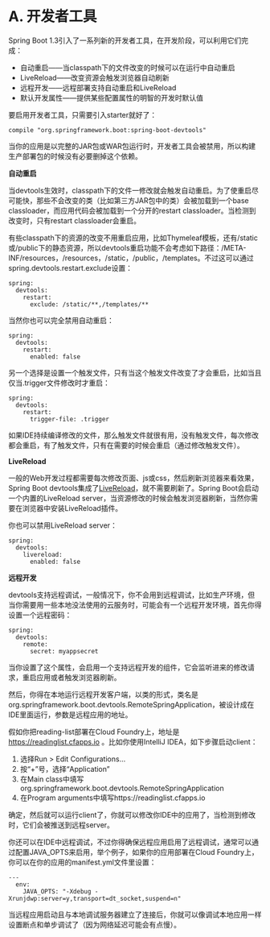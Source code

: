 # A. 开发者工具

Spring Boot 1.3引入了一系列新的开发者工具，在开发阶段，可以利用它们完成：

* 自动重启——当classpath下的文件改变的时候可以在运行中自动重启
* LiveReload——改变资源会触发浏览器自动刷新
* 远程开发——远程部署支持自动重启和LiveReload
* 默认开发属性——提供某些配置属性的明智的开发时默认值

要启用开发者工具，只需要引入starter就好了：

```
compile "org.springframework.boot:spring-boot-devtools"
```

当你的应用是以完整的JAR包或WAR包运行时，开发者工具会被禁用，所以构建生产部署包的时候没有必要删掉这个依赖。

**自动重启**

当devtools生效时，classpath下的文件一修改就会触发自动重启。为了使重启尽可能快，那些不会改变的类（比如第三方JAR包中的类）会被加载到一个base classloader，而应用代码会被加载到一个分开的restart classloader。当检测到改变时，只有restart classloader会重启。

有些classpath下的资源的改变不用重启应用，比如Thymeleaf模板，还有/static或/public下的静态资源，所以devtools重启功能不会考虑如下路径：/META-INF/resources，/resources，/static，/public，/templates。不过这可以通过spring.devtools.restart.exclude设置：

```
spring:
  devtools:
    restart:
      exclude: /static/**,/templates/**
```

当然你也可以完全禁用自动重启：

```
spring:
  devtools:
    restart:
      enabled: false
```

另一个选择是设置一个触发文件，只有当这个触发文件改变了才会重启，比如当且仅当.trigger文件修改时才重启：

```
spring:
  devtools:
    restart:
      trigger-file: .trigger
```

如果IDE持续编译修改的文件，那么触发文件就很有用，没有触发文件，每次修改都会重启，有了触发文件，只有在需要的时候会重启（通过修改触发文件）。

**LiveReload**

一般的Web开发过程都需要每次修改页面、js或css，然后刷新浏览器来看效果，Spring Boot devtools集成了[LiveReload](http://livereload.com)，就不需要刷新了。Spring Boot会启动一个内置的LiveReload server，当资源修改的时候会触发浏览器刷新，当然你需要在浏览器中安装LiveReload插件。

你也可以禁用LiveReload server：

```
spring:
  devtools:
    livereload:
      enabled: false
```

**远程开发**

devtools支持远程调试，一般情况下，你不会用到远程调试，比如生产环境，但当你需要用一些本地没法使用的云服务时，可能会有一个远程开发环境，首先你得设置一个远程密码：

```
spring:
  devtools:
    remote:
      secret: myappsecret
```

当你设置了这个属性，会启用一个支持远程开发的组件，它会监听进来的修改请求，重启应用或者触发浏览器刷新。

然后，你得在本地运行远程开发客户端，以类的形式，类名是org.springframework.boot.devtools.RemoteSpringApplication，被设计成在IDE里面运行，参数是远程应用的地址。

假如你把reading-list部署在Cloud Foundry上，地址是 https://readinglist.cfapps.io 。比如你使用IntelliJ IDEA，如下步骤启动client：

1. 选择Run > Edit Configurations...
2. 按“+”号，选择“Application”
3. 在Main class中填写org.springframework.boot.devtools.RemoteSpringApplication
4. 在Program arguments中填写https://readinglist.cfapps.io

确定，然后就可以运行client了，你就可以修改你IDE中的应用了，当检测到修改时，它们会被推送到远程server。

你还可以在IDE中远程调试，不过你得确保远程应用启用了远程调试，通常可以通过配置JAVA_OPTS来启用，举个例子，如果你的应用部署在Cloud Foundry上，你可以在你的应用的manifest.yml文件里设置：

```
---
  env:
    JAVA_OPTS: "-Xdebug -Xrunjdwp:server=y,transport=dt_socket,suspend=n"
```

当远程应用启动且与本地调试服务器建立了连接后，你就可以像调试本地应用一样设置断点和单步调试了（因为网络延迟可能会有点慢）。